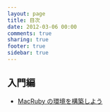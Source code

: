 ```yaml
---
layout: page
title: 目次
date: 2012-03-06 00:00
comments: true
sharing: true
footer: true
sidebar: true
---
```


## 入門編
- [MacRuby の環境を構築しよう](/blog/2012/03/06/intro-install/)